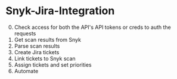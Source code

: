 # Snyk-Jira-Integration

0. Check access for both the API's
	API tokens or creds to auth the requests
1. Get scan results from Snyk
2. Parse scan results 
3. Create Jira tickets
4. Link tickets to Snyk scan
5. Assign tickets and set priorities
6. Automate 
